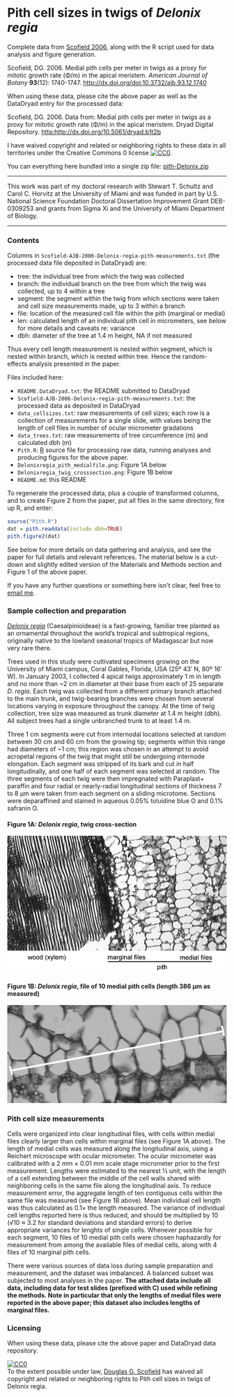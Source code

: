 Pith cell sizes in twigs of *Delonix regia*
===========================================

Complete data from [Scofield 2006](http://dx.doi.org/10.3732/ajb.93.12.1740), along with the R script used for data analysis and figure generation.

Scofield, DG.  2006.  Medial pith cells per meter in twigs as a proxy for mitotic growth rate (&Phi;/m) in the apical meristem.  *American Journal of Botany* **93**(12): 1740-1747.  <http://dx.doi.org/doi:10.3732/ajb.93.12.1740>

When using these data, please cite the above paper as well as the DataDryad entry for the processed data:

Scofield, DG.  2006.  Data from: Medial pith cells per meter in twigs as a proxy for mitotic growth rate (&Phi;/m) in the apical meristem.  Dryad Digital Repository.  <http:http://dx.doi.org/10.5061/dryad.b1t2b>


I have waived copyright and related or neighboring rights to these data in all territories under the Creative Commons 0 license   <a rel="license" href="http://creativecommons.org/publicdomain/zero/1.0/"><img src="http://i.creativecommons.org/p/zero/1.0/80x15.png" style="border-style: none;" alt="CC0" /></a>.

You can everything here bundled into a single zip file: [pith-Delonix.zip](https://github.com/downloads/douglasgscofield/data/pith-Delonix.zip)

* * *

This work was part of my doctoral research with Stewart T. Schultz and Carol C. Horvitz at the University of Miami and was funded in part by U.S. National Science Foundation Doctoral Dissertation Improvement Grant DEB-0309253 and grants from Sigma Xi and the University of Miami Department of Biology.

* * *

### Contents

Columns in `Scofield-AJB-2006-Delonix-regia-pith-measurements.txt` (the
processed data file deposited in DataDryad) are:

* tree: the individual tree from which the twig was collected
* branch: the individual branch on the tree from which the twig was collected, up to 4 
  within a tree
* segment: the segment within the twig from which sections were taken and cell size 
  measurements made, up to 3 within a branch
* file: location of the measured cell file within the pith (marginal or medial)
* len: calculated length of an individual pith cell in micrometers, see below for more 
  details and caveats re: variance
* dbh: diameter of the tree at 1.4 m height, NA if not measured

Thus every cell length measurement is nested within segment, which is nested
within branch, which is nested within tree. Hence the random-effects analysis
presented in the paper.

Files included here:

* `README.DataDryad.txt`: the README submitted to DataDryad 
* `Scofield-AJB-2006-Delonix-regia-pith-measurements.txt`: the processed data as deposited 
  in DataDryad
* `data_cellsizes.txt`: raw measurements of cell sizes; each row is a collection of 
  measurements for a single slide, with values being the length of cell files in number of 
  ocular micrometer gradations
* `data_trees.txt`: raw measurements of tree circumference (m) and calculated dbh (m)
* `Pith.R`: [R](http://www.r-project.org) source file for processing raw data, running 
  analyses and producing figures for the above paper.
* `Delonixregia_pith_medialfile.png`: Figure 1A below
* `Delonixregia_twig_crosssection.png`: Figure 1B below
* `README.md`: this README

To regenerate the processed data, plus a couple of transformed columns, and to
create Figure 2 from the paper, put all files in the same directory, fire up R,
and enter:

````R
source("Pith.R")
dat = pith.readdata(include.dbh=TRUE)
pith.figure2(dat)
````

See below for more details on data gathering and analysis, and see the paper
for full details and relevant references.  The material below is a cut-down and
slightly edited version of the Materials and Methods section and Figure 1 of
the above paper.

If you have any further questions or something here isn't clear, feel free to
[email me](mailto:douglasgscofield@gmail.com).


### Sample collection and preparation

[*Delonix regia*](http://en.wikipedia.org/wiki/Delonix_regia)
(Caesalpinioideae) is a fast-growing, familiar tree planted as an ornamental
throughout the world’s tropical and subtropical regions, originally native to
the lowland seasonal tropics of Madagascar but now very rare there.

Trees used in this study were cultivated specimens growing on the University of
Miami campus, Coral Gables, Florida, USA (25º 43′ N, 80º 16′ W). In January
2003, I collected 4 apical twigs approximately 1 m in length and no more than
~2 cm in diameter at their base from each of 25 separate *D. regia*. Each twig
was collected from a different primary branch attached to the main trunk, and
twig-bearing branches were chosen from several locations varying in exposure
throughout the canopy.  At the time of twig collection, tree size was measured
as trunk diameter at 1.4 m height (dbh).  All subject trees had a single
unbranched trunk to at least 1.4 m.

Three 1 cm segments were cut from internodal locations selected at random
between 30 cm and 60 cm from the growing tip; segments within this range had
diameters of ~1 cm; this region was chosen in an attempt to avoid acropetal
regions of the twig that might still be undergoing internode elongation. Each
segment was stripped of its bark and cut in half longitudinally, and one half
of each segment was selected at random. The three segments of each twig were
then impregnated with Paraplast+ paraffin and four radial or nearly-radial
longitudinal sections of thickness 7 to 8 μm were taken from each segment on a
sliding microtome.   Sections were deparaffined and stained in aqueous 0.05%
toluidine blue O and 0.1% safranin O.


#### Figure 1A: *Delonix regia*, twig cross-section

![*Delonix regia* twig cross-section showing pith and xylem](Delonixregia_twig_crosssection.png)

#### Figure 1B: *Delonix regia*, file of 10 medial pith cells (length 386 μm as measured)

![*Delonix regia* file of 10 medial pith cells as measured in the attached data](Delonixregia_pith_medialfile.png)



### Pith cell size measurements

Cells were organized into clear longitudinal files, with cells within medial
files clearly larger than cells within marginal files (see Figure 1A above).
The length of medial cells was measured along the longitudinal axis, using a
Reichert microscope with ocular micrometer.  The ocular micrometer was
calibrated with a 2 mm × 0.01 mm scale stage micrometer prior to the first
measurement.  Lengths were estimated to the nearest ½ unit, with the length of
a cell extending between the middle of the cell walls shared with neighboring
cells in the same file along the longitudinal axis. To reduce measurement
error, the aggregate length of ten contiguous cells within the same file was
measured (see Figure 1B above).  Mean individual cell length was thus
calculated as 0.1× the length measured. The variance of individual cell lengths
reported here is thus reduced, and should be multiplied by 10 (√10 ≈ 3.2 for
standard deviations and standard errors) to derive appropriate variances for
lenghts of single cells. Whenever possible for each segment, 10 files of 10
medial pith cells were chosen haphazardly for measurement from among the
available files of medial cells, along with 4 files of 10 marginal pith cells.

There were various sources of data loss during sample preparation and
measurement, and the dataset was imbalanced.  A balanced subset was subjected
to most analyses in the paper.  **The attached data include all data, including
data for test slides (prefixed with C) used while refining the methods.  Note
in particular that only the lengths of medial files were reported in the above
paper; this dataset also includes lengths of marginal files.**

### Licensing

When using these data, please cite the above paper and DataDryad data repository.

<p xmlns:dct="http://purl.org/dc/terms/">
  <a rel="license"
     href="http://creativecommons.org/publicdomain/zero/1.0/">
    <img src="http://i.creativecommons.org/p/zero/1.0/80x15.png" style="border-style: none;" alt="CC0" />
  </a>
  <br />
  To the extent possible under law,
  <a rel="dct:publisher"
     href="https://github.com/douglasgscofield/data/tree/master/pith-Delonix">
    <span property="dct:title">Douglas G. Scofield</span></a>
  has waived all copyright and related or neighboring rights to
  <span property="dct:title">Pith cell sizes in twigs of Delonix regia</span>.
</p>

